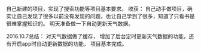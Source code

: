 自己新建的项目，实现了搜索功能等项目基本要求。
收获：
自己动手做项目，确实让自己发现了很多以前没有发现的问题，也让自己学到了很多，知道了只看书是很难掌握知识的。
明天准备做一下自动更新天气数据。

2016.10.7总结：
对天气数据做了缓存，
增加了后台定时更新天气数据的功能，还有开启app时自动更新数据的功能，
项目基本完成。
